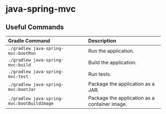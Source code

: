 # java-spring-mvc

## Useful Commands

| Gradle Command	                            | Description                                   |
|:-------------------------------------------|:----------------------------------------------|
| `./gradlew java-spring-mvc:bootRun`        | Run the application.                          |
| `./gradlew java-spring-mvc:build`          | Build the application.                        |
| `./gradlew java-spring-mvc:test`           | Run tests.                                    |
| `./gradlew java-spring-mvc:bootJar`        | Package the application as a JAR.             |
| `./gradlew java-spring-mvc:bootBuildImage` | Package the application as a container image. |

